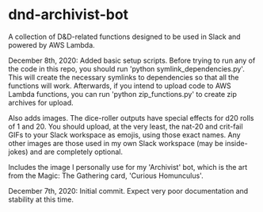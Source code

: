 # dnd-archivist-bot
A collection of D&D-related functions designed to be used in Slack and powered by AWS Lambda.

December 8th, 2020: 
Added basic setup scripts. Before trying to run any of the code in this repo, you should run 'python symlink_dependencies.py'.
This will create the necessary symlinks to dependencies so that all the functions will work.
Afterwards, if you intend to upload code to AWS Lambda functions, you can run 'python zip_functions.py' to create zip archives for upload.

Also adds images. The dice-roller outputs have special effects for d20 rolls of 1 and 20. 
You should upload, at the very least, the nat-20 and crit-fail GIFs to your Slack workspace as emojis, using those exact names.
Any other images are those used in my own Slack workspace (may be inside-jokes) and are completely optional.

Includes the image I personally use for my 'Archivist' bot, which is the art from the Magic: The Gathering card, 'Curious Homunculus'.

December 7th, 2020: 
Initial commit. Expect very poor documentation and stability at this time.
